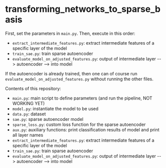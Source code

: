 # transforming_networks_to_sparse_basis

First, set the parameters in `main.py`. Then, execute in this order:
- `extract_intermediate_features.py`: extract intermediate features of a specific layer of the model
- `train_sae.py`: train sparse autoencoder 
- `evaluate_model_on_adjusted_features.py`: output of intermediate layer --> autoencoder --> into model

If the autoencoder is already trained, then one can of course run `evaluate_model_on_adjusted_features.py` without running the other files.

Contents of this repository: 

- `main.py`: main script to define parameters (and run the pipeline, NOT WORKING YET)
- `model.py`: instantiate the model to be used
- `data.py`: dataset
- `sae.py`: sparse autoencoder model
- `sparse_loss.py`: custom loss function for the sparse autoencoder
- `aux.py`: auxiliary functions: print classification results of model and print all layer names
- `extract_intermediate_features.py`: extract intermediate features of a specific layer of the model
- `train_sae.py`: train sparse autoencoder 
- `evaluate_model_on_adjusted_features.py`: output of intermediate layer --> autoencoder --> into model
